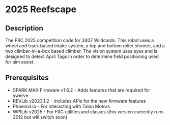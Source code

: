 # 2025 Reefscape

## Description

The FRC 2025 competition code for 3407 Wildcards. This robot uses a wheel and track based intake system, a top and bottom roller shooter, and a two climber-in-a-box based climber. The vision system uses eyes and is designed to detect April Tags in order to determine field positioning used for aim assist.

## Prerequisites

* SPARK MAX Firmware v1.6.2 - Adds features that are required for swerve
* REVLib v2023.1.2 - Includes APIs for the new firmware features
* PhoenixLib - For interacting with Talon Motors
* WPILib v2025 - For FRC utilities and classes (this version currently runs 2012 but will switch soon)

